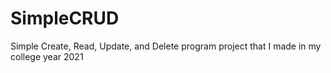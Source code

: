 # SimpleCRUD
Simple Create, Read, Update, and Delete program project that I made in my college year 2021
